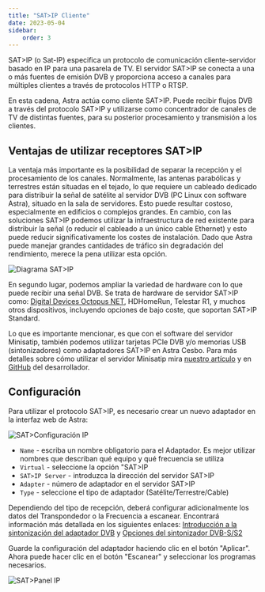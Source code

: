 ```yaml
---
title: "SAT>IP Cliente"
date: 2023-05-04
sidebar:
    order: 3
---
```


SAT>IP (o Sat-IP) especifica un protocolo de comunicación cliente-servidor basado en IP para una pasarela de TV. El servidor SAT>IP se conecta a una o más fuentes de emisión DVB y proporciona acceso a canales para múltiples clientes a través de protocolos HTTP o RTSP.

En esta cadena, Astra actúa como cliente SAT>IP. Puede recibir flujos DVB a través del protocolo SAT>IP y utilizarse como concentrador de canales de TV de distintas fuentes, para su posterior procesamiento y transmisión a los clientes.

## Ventajas de utilizar receptores SAT>IP[](/es/astra/receiving/satip-client#benefits-of-using-satip-receivers)

La ventaja más importante es la posibilidad de separar la recepción y el procesamiento de los canales. Normalmente, las antenas parabólicas y terrestres están situadas en el tejado, lo que requiere un cableado dedicado para distribuir la señal de satélite al servidor DVB (PC Linux con software Astra), situado en la sala de servidores. Esto puede resultar costoso, especialmente en edificios o complejos grandes. En cambio, con las soluciones SAT>IP podemos utilizar la infraestructura de red existente para distribuir la señal (o reducir el cableado a un único cable Ethernet) y esto puede reducir significativamente los costes de instalación. Dado que Astra puede manejar grandes cantidades de tráfico sin degradación del rendimiento, merece la pena utilizar esta opción.

![Diagrama SAT>IP](https://cdn.cesbo.com/help/astra/receiving/dvb/satip/sat2ip.svg)

En segundo lugar, podemos ampliar la variedad de hardware con lo que puede recibir una señal DVB. Se trata de hardware de servidor SAT>IP como: [Digital Devices Octopus NET](https://www.digital-devices.eu/shop/en/business-tv/network-tuner/), HDHomeRun, Telestar R1, y muchos otros dispositivos, incluyendo opciones de bajo coste, que soportan SAT>IP Standard.

Lo que es importante mencionar, es que con el software del servidor Minisatip, también podemos utilizar tarjetas PCIe DVB y/o memorias USB (sintonizadores) como adaptadores SAT>IP en Astra Cesbo. Para más detalles sobre cómo utilizar el servidor Minisatip mira [nuestro artículo](/es/misc/tools-and-utilities/minisatip) y en [GitHub](https://github.com/catalinii/minisatip) del desarrollador.

## Configuración[](/es/astra/receiving/satip-client#configuration)

Para utilizar el protocolo SAT>IP, es necesario crear un nuevo adaptador en la interfaz web de Astra:

![SAT>Configuración IP](https://cdn.cesbo.com/help/astra/receiving/dvb/satip/satip-config.png)

- `Name` - escriba un nombre obligatorio para el Adaptador. Es mejor utilizar nombres que describan qué equipo y qué frecuencia se utiliza
- `Virtual` - seleccione la opción "SAT>IP
- `SAT>IP Server` - introduzca la dirección del servidor SAT>IP
- `Adapter` - número de adaptador en el servidor SAT>IP
- `Type` - seleccione el tipo de adaptador (Satélite/Terrestre/Cable)

Dependiendo del tipo de recepción, deberá configurar adicionalmente los datos del Transpondedor o la Frecuencia a escanear. Encontrará información más detallada en los siguientes enlaces: [Introducción a la sintonización del adaptador DVB](/es/astra/receiving/intro) y [Opciones del sintonizador DVB-S/S2](/es/astra/receiving/s)

Guarde la configuración del adaptador haciendo clic en el botón "Aplicar". Ahora puede hacer clic en el botón "Escanear" y seleccionar los programas necesarios.

![SAT>Panel IP](https://cdn.cesbo.com/help/astra/receiving/dvb/satip/satip-dashboard.png)
